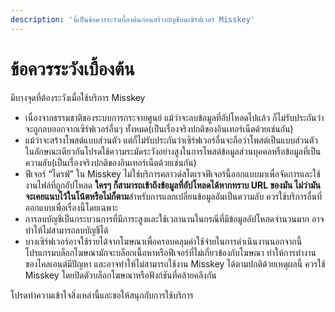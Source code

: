 ```yaml
---
description: 'นี่เป็นข้อควรระวังเบื้องต้นก่อนสร้างบัญชีบนเซิร์ฟเวอร์ Misskey'
---
```


# ข้อควรระวังเบื้องต้น

มีบางจุดที่ต้องระวังเมื่อใช้บริการ Misskey

- เนื่องจากธรรมชาติของระบบการกระจายศูนย์ แม้ว่าจะลบข้อมูลที่อัปโหลดไปแล้ว ก็ไม่รับประกันว่าจะถูกลบออกจากเซิร์ฟเวอร์อื่นๆ ทั้งหมด(เป็นเรื่องจริงปกติของอินเทอร์เน็ตด้วยเช่นกัน)
- แม้ว่าจะสร้างโพสต์แบบส่วนตัว แต่ก็ไม่รับประกันว่าเซิร์ฟเวอร์อื่นจะถือว่าโพสต์เป็นแบบส่วนตัวในลักษณะเดียวกันโปรดใช้ความระมัดระวังอย่างสูงในการโพสต์ข้อมูลส่วนบุคคลหรือข้อมูลที่เป็นความลับ(เป็นเรื่องจริงปกติของอินเทอร์เน็ตด้วยเช่นกัน)
- ฟีเจอร์ “ไดรฟ์” ใน Misskey ไม่ใช่บริการคลาวด์สโตเรจฟีเจอร์นี้ออกแบบมาเพื่อจัดการและใช้งานไฟล์ที่ถูกอัปโหลด **ใครๆ ก็สามารถเข้าถึงข้อมูลที่อัปโหลดได้หากทราบ URL ของมัน ไม่ว่ามันจะเคยแนบไว้ในโน้ตหรือไม่ก็ตาม**สำหรับการแลกเปลี่ยนข้อมูลอันเป็นความลับ ควรใช้บริการอื่นที่ออกแบบเพื่อเรื่องนี้โดยเฉพาะ
- การลบบัญชีเป็นกระบวนการที่มีภาระสูงและใช้เวลานานในกรณีที่มีข้อมูลอัปโหลดจำนวนมาก อาจทำให้ไม่สามารถลบบัญชีได้
- บางเซิร์ฟเวอร์อาจใช้รายได้จากโฆษณาเพื่อครอบคลุมค่าใช้จ่ายในการดำเนินงานนอกจากนี้ โปรแกรมบล็อกโฆษณามักจะบล็อกเนื้อหาหรือฟีเจอร์ที่ไม่เกี่ยวข้องกับโฆษณา ทำให้การทำงานของไคลเอนต์มีปัญหา และอาจทำให้ไม่สามารถใช้งาน Misskey ได้ตามปกติด้วยเหตุผลนี้ ควรใช้ Misskey โดยปิดตัวบล็อกโฆษณาหรือฟังก์ชันที่คล้ายคลึงกัน

โปรดทำความเข้าใจสิ่งเหล่านี้และขอให้สนุกกับการใช้บริการ
